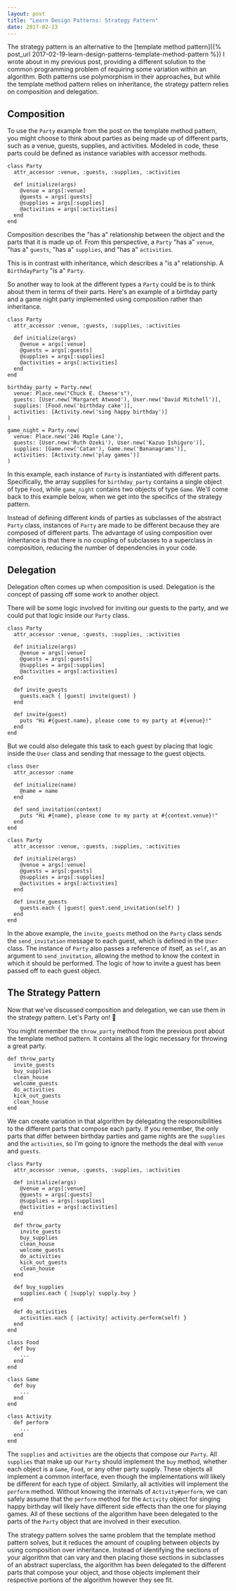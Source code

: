 ```yaml
---
layout: post
title: "Learn Design Patterns: Strategy Pattern"
date: 2017-02-23
---
```


The strategy pattern is an alternative to the
[template method pattern]({% post_url 2017-02-19-learn-design-patterns-template-method-pattern %})
I wrote about in my previous post, providing a different solution to the common
programming problem of requiring some variation within an algorithm. Both
patterns use polymorphism in their approaches, but while the template method
pattern relies on inheritance, the strategy pattern relies on composition and
delegation.

## Composition

To use the `Party` example from the post on the template method pattern, you
might choose to think about parties as being made up of different parts, such as
a venue, guests, supplies, and activities. Modeled in code, these parts could be
defined as instance variables with accessor methods.

```
class Party
  attr_accessor :venue, :guests, :supplies, :activities

  def initialize(args)
    @venue = args[:venue]
    @guests = args[:guests]
    @supplies = args[:supplies]
    @activities = args[:activities]
  end
end
```

Composition describes the "has a" relationship between the object and the parts
that it is made up of. From this perspective, a `Party` "has a" `venue`, "has a"
`guests`, "has a" `supplies`, and "has a" `activities`.

This is in contrast with inheritance, which describes a "is a" relationship. A
`BirthdayParty` "is a" `Party`.

So another way to look at the different types a `Party` could be is to think
about them in terms of their parts. Here's an example of a birthday party and a
game night party implemented using composition rather than inheritance.

```
class Party
  attr_accessor :venue, :guests, :supplies, :activities

  def initialize(args)
    @venue = args[:venue]
    @guests = args[:guests]
    @supplies = args[:supplies]
    @activities = args[:activities]
  end
end

birthday_party = Party.new(
  venue: Place.new("Chuck E. Cheese's"),
  guests: [User.new('Margaret Atwood'), User.new('David Mitchell')],
  supplies: [Food.new('birthday cake')],
  activities: [Activity.new('sing happy birthday')]
)

game_night = Party.new(
  venue: Place.new('246 Maple Lane'),
  guests: [User.new('Ruth Ozeki'), User.new('Kazuo Ishiguro')],
  supplies: [Game.new('Catan'), Game.new('Bananagrams')],
  activities: [Activity.new('play games')]
)
```

In this example, each instance of `Party` is instantiated with different parts.
Specifically, the array supplies for `birthday_party` contains a single object
of type `Food`, while `game_night` contains two objects of type `Game`. We'll
come back to this example below, when we get into the specifics of the strategy
pattern.

Instead of defining different kinds of parties as subclasses of the abstract
`Party` class, instances of `Party` are made to be different because they are
composed of different parts. The advantage of using composition over inheritance
is that there is no coupling of subclasses to a superclass in composition,
reducing the number of dependencies in your code.

## Delegation

Delegation often comes up when composition is used. Delegation is the concept of
passing off some work to another object.

There will be some logic involved for inviting our guests to the party, and we
could put that logic inside our `Party` class.

```
class Party
  attr_accessor :venue, :guests, :supplies, :activities

  def initialize(args)
    @venue = args[:venue]
    @guests = args[:guests]
    @supplies = args[:supplies]
    @activities = args[:activities]
  end

  def invite_guests
    guests.each { |guest| invite(guest) }
  end

  def invite(guest)
    puts "Hi #{guest.name}, please come to my party at #{venue}!"
  end
end
```

But we could also delegate this task to each guest by placing that logic inside
the `User` class and sending that message to the guest objects.

```
class User
  attr_accessor :name

  def initialize(name)
    @name = name
  end

  def send_invitation(context)
    puts "Hi #{name}, please come to my party at #{context.venue}!"
  end
end

class Party
  attr_accessor :venue, :guests, :supplies, :activities

  def initialize(args)
    @venue = args[:venue]
    @guests = args[:guests]
    @supplies = args[:supplies]
    @activities = args[:activities]
  end

  def invite_guests
    guests.each { |guest| guest.send_invitation(self) }
  end
end
```

In the above example, the `invite_guests` method on the `Party` class sends the
`send_invitation` message to each guest, which is defined in the `User` class.
The instance of `Party` also passes a reference of itself, as `self`, as an
argument to `send_invitation`, allowing the method to know the context in which
it should be performed. The logic of how to invite a guest has been passed off
to each guest object.

## The Strategy Pattern

Now that we've discussed composition and delegation, we can use them in the
strategy pattern. Let's Party on! 🎉

You might remember the `throw_party` method from the previous post about the
template method pattern. It contains all the logic necessary for throwing a
great party.

```
def throw_party
  invite_guests
  buy_supplies
  clean_house
  welcome_guests
  do_activities
  kick_out_guests
  clean_house
end
```

We can create variation in that algorithm by delegating the responsibilities to
the different parts that compose each party. If you remember, the only parts
that differ between birthday parties and game nights are the `supplies` and the
`activities`, so I'm going to ignore the methods the deal with `venue` and
`guests`.

```
class Party
  attr_accessor :venue, :guests, :supplies, :activities

  def initialize(args)
    @venue = args[:venue]
    @guests = args[:guests]
    @supplies = args[:supplies]
    @activities = args[:activities]
  end

  def throw_party
    invite_guests
    buy_supplies
    clean_house
    welcome_guests
    do_activities
    kick_out_guests
    clean_house
  end

  def buy_supplies
    supplies.each { |supply| supply.buy }
  end

  def do_activities
    activities.each { |activity| activity.perform(self) }
  end
end

class Food
  def buy
    ...
  end
end

class Game
  def buy
    ...
  end
end

class Activity
  def perform
    ...
  end
end
```

The `supplies` and `activities` are the objects that compose our `Party`. All
`supplies` that make up our `Party` should implement the `buy` method, whether
each object is a `Game`, `Food`, or any other party supply. These objects all
implement a common interface, even though the implementations will likely be
different for each type of object. Similarly, all activities will implement the
`perform` method. Without knowing the internals of `Activity#perform`, we can
safely assume that the `perform` method for the `Activity` object for singing
happy birthday will likely have different side effects than the one for playing
games. All of these sections of the algorithm have been delegated to the parts
of the `Party` object that are involved in their execution.

The strategy pattern solves the same problem that the template method pattern
solves, but it reduces the amount of coupling between objects by using
composition over inheritance. Instead of identifying the sections of your
algorithm that can vary and then placing those sections in subclasses of an
abstract superclass, the algorithm has been delegated to the different parts
that compose your object, and those objects implement their respective portions
of the algorithm however they see fit.
